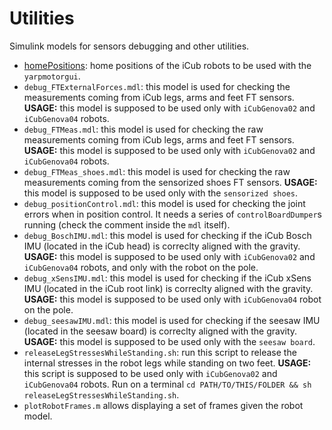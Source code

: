 # Utilities

Simulink models for sensors debugging and other utilities. 

- [homePositions](homePositions/README.md): home positions of the iCub robots to be used with the `yarpmotorgui`.
- `debug_FTExternalForces.mdl`:  this model is used for checking the measurements coming from iCub legs, arms and feet FT sensors. **USAGE:** this model is supposed to be used only with `iCubGenova02` and `iCubGenova04` robots. 
- `debug_FTMeas.mdl`: this model is used for checking the raw measurements coming from iCub legs, arms and feet FT sensors. **USAGE:** this model is supposed to be used only with `iCubGenova02` and `iCubGenova04` robots. 
- `debug_FTMeas_shoes.mdl`: this model is used for checking the raw measurements coming from the sensorized shoes FT sensors. **USAGE:** this model is supposed to be used only with the `sensorized shoes`. 
- `debug_positionControl.mdl`: this model is used for checking the joint errors when in position control. It needs a series of ``controlBoardDumper``s running (check the comment inside the ``mdl`` itself).
- `debug_BoschIMU.mdl`: this model is used for checking if the iCub Bosch IMU (located in the iCub head) is correclty aligned with the gravity. **USAGE:** this model is supposed to be used only with `iCubGenova02` and `iCubGenova04` robots, and only with the robot on the pole.
- `debug_xSensIMU.mdl`: this model is used for checking if the iCub xSens IMU (located in the iCub root link) is correclty aligned with the gravity. **USAGE:** this model is supposed to be used only with `iCubGenova04` robot on the pole.
- `debug_seesawIMU.mdl`: this model is used for checking if the seesaw IMU (located in the seesaw board) is correclty aligned with the gravity. **USAGE:** this model is supposed to be used only with the `seesaw board`.
- `releaseLegStressesWhileStanding.sh`: run this script to release the internal stresses in the robot legs while standing on two feet. **USAGE:** this script is supposed to be used only with `iCubGenova02` and `iCubGenova04` robots. Run on a terminal `cd PATH/TO/THIS/FOLDER && sh releaseLegStressesWhileStanding.sh`.
- ``plotRobotFrames.m`` allows displaying a set of frames given the robot model.
